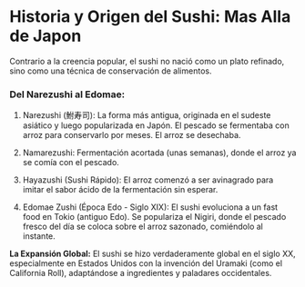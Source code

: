# Historia y Origen del Sushi: Mas Alla de Japon

Contrario a la creencia popular, el sushi no nació como un plato refinado, sino como una técnica de conservación de alimentos.

### Del Narezushi al Edomae:

1. Narezushi (鮒寿司): La forma más antigua, originada en el sudeste asiático y luego popularizada en Japón. El pescado se fermentaba con arroz para conservarlo por meses. El arroz se desechaba.

2. Namarezushi: Fermentación acortada (unas semanas), donde el arroz ya se comía con el pescado.

3. Hayazushi (Sushi Rápido): El arroz comenzó a ser avinagrado para imitar el sabor ácido de la fermentación sin esperar.

4. Edomae Zushi (Época Edo - Siglo XIX): El sushi evoluciona a un fast food en Tokio (antiguo Edo). Se populariza el Nigiri, donde el pescado fresco del día se coloca sobre el arroz sazonado, comiéndolo al instante.

**La Expansión Global:** El sushi se hizo verdaderamente global en el siglo XX, especialmente en Estados Unidos con la invención del Uramaki (como el California Roll), adaptándose a ingredientes y paladares occidentales.